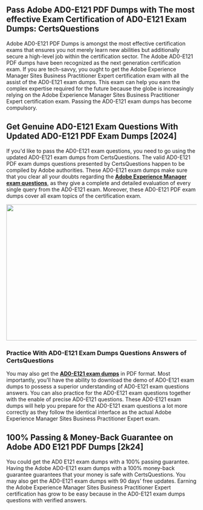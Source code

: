 <h2>Pass Adobe AD0-E121 PDF Dumps with The most effective Exam Certification of AD0-E121 Exam Dumps: CertsQuestions</h2>
<p>Adobe AD0-E121 PDF Dumps is amongst the most effective certification exams that ensures you not merely learn new abilities but additionally secure a high-level job within the certification sector. The Adobe AD0-E121 PDF dumps have been recognized as the next generation certification exam. If you are tech-savvy, you ought to get the Adobe Experience Manager Sites Business Practitioner Expert certification exam with all the assist of the AD0-E121 exam dumps. This exam can help you earn the complex expertise required for the future because the globe is increasingly relying on the Adobe Experience Manager Sites Business Practitioner Expert certification exam. Passing the AD0-E121 exam dumps has become compulsory.</p>
<h2>Get Genuine AD0-E121 Exam Questions With Updated AD0-E121 PDF Exam Dumps [2024]</h2>
<p>If you'd like to pass the AD0-E121 exam questions, you need to go using the updated AD0-E121 exam dumps from CertsQuestions. The valid AD0-E121 PDF exam dumps questions presented by CertsQuestions happen to be compiled by Adobe authorities. These AD0-E121 exam dumps make sure that you clear all your doubts regarding the <strong><a href="https://www.certsquestions.com/adobe-experience-manager-certification.html">Adobe Experience Manager exam questions</a></strong>, as they give a complete and detailed evaluation of every single query from the AD0-E121 exam. Moreover, these AD0-E121 PDF exam dumps cover all exam topics of the certification exam.</p>
<p><img style="display: block; margin-left: auto; margin-right: auto;" src="https://i.imgur.com/53zZ4Bb.png" alt="" width="720" height="360" /></p>
<h3>Practice With AD0-E121 Exam Dumps Questions Answers of CertsQuestions</h3>
<p>You may also get the <a href="https://www.certsquestions.com/AD0-E121-pdf-dumps.html"><strong>AD0-E121 exam dumps</strong></a> in PDF format. Most importantly, you'll have the ability to download the demo of AD0-E121 exam dumps to possess a superior understanding of AD0-E121 exam questions answers. You can also practice for the AD0-E121 exam questions together with the enable of precise AD0-E121 questions. These AD0-E121 exam dumps will help you prepare for the AD0-E121 exam questions a lot more correctly as they follow the identical interface as the actual Adobe Experience Manager Sites Business Practitioner Expert exam.</p>
<h2>100% Passing &amp; Money-Back Guarantee on Adobe AD0 E121 PDF Dumps [2k24]</h2>
<p>You could get the AD0 E121 exam dumps with a 100% passing guarantee. Having the Adobe AD0-E121 exam dumps with a 100% money-back guarantee guarantees that your money is safe with CertsQuestions. You may also get the AD0-E121 exam dumps with 90 days&rsquo; free updates. Earning the Adobe Experience Manager Sites Business Practitioner Expert certification has grow to be easy because in the AD0-E121 exam dumps questions with verified answers.</p>
